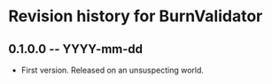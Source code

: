 # Revision history for BurnValidator

## 0.1.0.0 -- YYYY-mm-dd

* First version. Released on an unsuspecting world.
